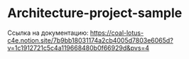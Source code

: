# Architecture-project-sample
Ссылка на документацию: https://coal-lotus-c4e.notion.site/7b9bb18031174a2cb4005d7803e6065d?v=1c1912721c5c4a119668480b0f66929d&pvs=4
